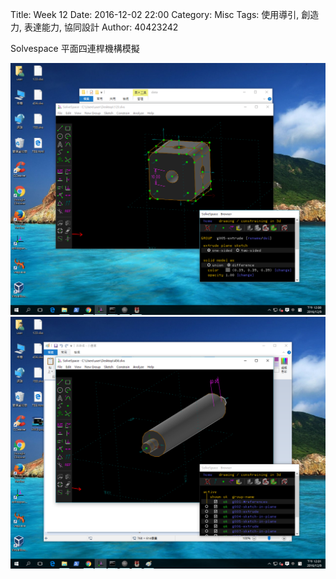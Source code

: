 Title: Week 12
Date: 2016-12-02 22:00
Category: Misc
Tags: 使用導引, 創造力, 表達能力, 協同設計
Author: 40423242

<p>Solvespace 平面四連桿機構模擬<p>

<img src="./../data/HW3.png" width="800" />

<img src="./../data/HW4.png" width="800" />

